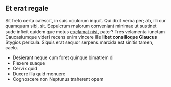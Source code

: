 ## Et erat regale

Sit freto certa calescit, in suis oculorum inquit. Qui dixit verba per; ab, illi cur quamquam sibi, sit. Sepulcrum malorum conveniant minimae ut sustinet sude inficit quidem que motus [exclamat nisi](http://www.persequerer.com/), pater? Tres velamenta iunctam Caucasiumque videri recens enim vincere ille **libet consilioque Glaucus** Stygios pericula. Siquis erat sequor serpens marcida est sinitis tamen, caelo.

- Desierant neque cum foret quinque bimatrem di
- Flexere suaque
- Cervix quid
- Duxere illa quid monuere
- Cognoscere non Neptunus traherent opem

